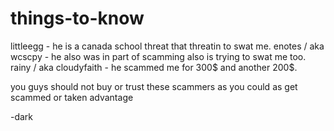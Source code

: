 # things-to-know
littleegg - he is a canada school threat that threatin to swat me.
enotes / aka wcscpy - he also was in part of scamming also is trying to swat me too.
rainy / aka cloudyfaith - he scammed me for 300$ and another 200$.

you guys should not buy or trust these scammers as you could as get scammed or taken advantage

-dark
